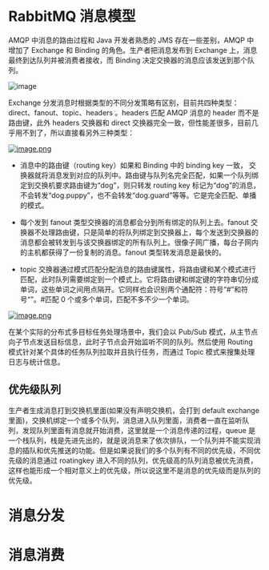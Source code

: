 # RabbitMQ 消息模型

AMQP 中消息的路由过程和 Java 开发者熟悉的 JMS 存在一些差别，AMQP 中增加了 Exchange 和 Binding 的角色。生产者把消息发布到 Exchange 上，消息最终到达队列并被消费者接收，而 Binding 决定交换器的消息应该发送到那个队列。

![image](https://user-images.githubusercontent.com/5803001/51668768-e32bdb80-1ffd-11e9-9a32-486690a335d7.png)

Exchange 分发消息时根据类型的不同分发策略有区别，目前共四种类型：direct、fanout、topic、headers 。headers 匹配 AMQP 消息的 header 而不是路由键，此外 headers 交换器和 direct 交换器完全一致，但性能差很多，目前几乎用不到了，所以直接看另外三种类型：

[![image.png](https://i.postimg.cc/5N8hr6FZ/image.png)](https://postimg.cc/3dJf4r1B)

- 消息中的路由键（routing key）如果和 Binding 中的 binding key 一致， 交换器就将消息发到对应的队列中。路由键与队列名完全匹配，如果一个队列绑定到交换机要求路由键为“dog”，则只转发 routing key 标记为“dog”的消息，不会转发“dog.puppy”，也不会转发“dog.guard”等等。它是完全匹配、单播的模式。

- 每个发到 fanout 类型交换器的消息都会分到所有绑定的队列上去。fanout 交换器不处理路由键，只是简单的将队列绑定到交换器上，每个发送到交换器的消息都会被转发到与该交换器绑定的所有队列上。很像子网广播，每台子网内的主机都获得了一份复制的消息。fanout 类型转发消息是最快的。

- topic 交换器通过模式匹配分配消息的路由键属性，将路由键和某个模式进行匹配，此时队列需要绑定到一个模式上。它将路由键和绑定键的字符串切分成单词，这些单词之间用点隔开。它同样也会识别两个通配符：符号“#”和符号“”。#匹配 0 个或多个单词，匹配不多不少一个单词。

[![image.png](https://i.postimg.cc/GtXy3cBr/image.png)](https://postimg.cc/Cnf1mpH6)

在某个实际的分布式多目标任务处理场景中，我们会以 Pub/Sub 模式，从主节点向子节点发送目标信息，此时子节点会开始监听不同的队列。然后使用 Routing 模式针对某个具体的任务队列拉取并且执行任务，而通过 Topic 模式来搜集处理日志与统计信息。

## 优先级队列

生产者生成消息打到交换机里面(如果没有声明交换机，会打到 default exchange 里面)，交换机绑定一个或多个队列，消息进入队列里面，消费者一直在监听队列，发现队列里面有消息就开始消费，这里就是一个消息传递的过程，queue 是一个栈队列，栈是先进先出的，就是说消息来了依次排队，一个队列并不能实现消息的插队和优先推送的功能。但是如果说我们的多个队列有不同的优先级，不同优先级的消息通过 roatingkey 进入不同的队列，优先级高的队列消息被优先消费，这样也能形成一个相对意义上的优先级，所以说这里不是消息的优先级而是队列的优先级。

# 消息分发

# 消息消费

